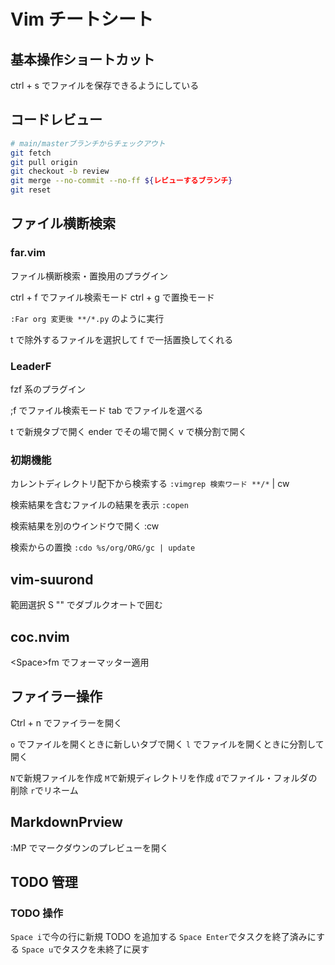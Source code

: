 # Vim チートシート

## 基本操作ショートカット

ctrl + s でファイルを保存できるようにしている

## コードレビュー

```bash
# main/masterブランチからチェックアウト
git fetch
git pull origin
git checkout -b review
git merge --no-commit --no-ff ${レビューするブランチ}
git reset
```

## ファイル横断検索

### far.vim

ファイル横断検索・置換用のプラグイン

ctrl + f でファイル検索モード
ctrl + g で置換モード

`:Far org 変更後 **/*.py` のように実行

t で除外するファイルを選択して f で一括置換してくれる

### LeaderF

fzf 系のプラグイン

;f でファイル検索モード
tab でファイルを選べる

t で新規タブで開く
ender でその場で開く
v で横分割で開く

### 初期機能

カレントディレクトリ配下から検索する
`:vimgrep 検索ワード **/*` | cw

検索結果を含むファイルの結果を表示
`:copen`

検索結果を別のウインドウで開く
:cw

検索からの置換
`:cdo %s/org/ORG/gc | update`

## vim-suurond

範囲選択 S "" でダブルクオートで囲む

## coc.nvim

\<Space\>fm でフォーマッター適用

## ファイラー操作

Ctrl + n でファイラーを開く

`o` でファイルを開くときに新しいタブで開く
`l` でファイルを開くときに分割して開く

`N`で新規ファイルを作成
`M`で新規ディレクトリを作成
`d`でファイル・フォルダの削除
`r`でリネーム

## MarkdownPrview

:MP でマークダウンのプレビューを開く

## TODO 管理

### TODO 操作

`Space i`で今の行に新規 TODO を追加する
`Space Enter`でタスクを終了済みにする
`Space u`でタスクを未終了に戻す
